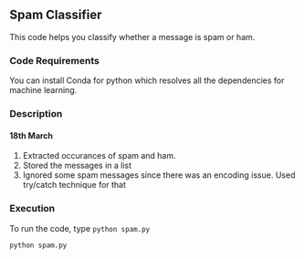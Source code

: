 ## Spam Classifier
This code helps you classify whether a message is spam or ham.


### Code Requirements
You can install Conda for python which resolves all the dependencies for machine learning.

### Description

#### 18th March
1) Extracted occurances of spam and ham.
2) Stored the messages in a list
3) Ignored some spam messages since there was an encoding issue. Used try/catch technique for that

### Execution
To run the code, type `python spam.py`

```
python spam.py
```



